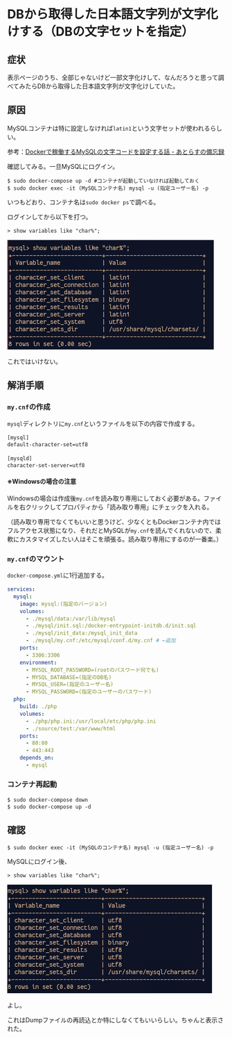 # DBから取得した日本語文字列が文字化けする（DBの文字セットを指定）

## 症状

表示ページのうち、全部じゃないけど一部文字化けして、なんだろうと思って調べてみたらDBから取得した日本語文字列が文字化けしていた。

## 原因

MySQLコンテナは特に設定しなければ`latin1`という文字セットが使われるらしい。

参考：[Dockerで稼働するMySQLの文字コードを設定する話 - あとらすの備忘録](https://kitigai.hatenablog.com/entry/2019/03/03/203310)

確認してみる。一旦MySQLにログイン。

~~~shell
$ sudo docker-compose up -d #コンテナが起動していなければ起動しておく
$ sudo docker exec -it (MySQLコンテナ名) mysql -u (指定ユーザー名) -p
~~~

いつもどおり、コンテナ名は`sudo docker ps`で調べる。

ログインしてから以下を打つ。

~~~mysql
> show variables like "char%";
~~~

![image-20211227134101755](image/db_charset/image-20211227134101755.png)

これではいけない。

## 解消手順

### `my.cnf`の作成

`mysql`ディレクトリに`my.cnf`というファイルを以下の内容で作成する。

~~~
[mysql]
default-character-set=utf8

[mysqld]
character-set-server=utf8
~~~

#### ※Windowsの場合の注意

Windowsの場合は作成後`my.cnf`を読み取り専用にしておく必要がある。ファイルを右クリックしてプロパティから「読み取り専用」にチェックを入れる。

（読み取り専用でなくてもいいと思うけど、少なくともDockerコンテナ内ではフルアクセス状態になり、それだとMySQLが`my.cnf`を読んでくれないので、柔軟にカスタマイズしたい人はそこを頑張る。読み取り専用にするのが一番楽。）

### `my.cnf`のマウント

`docker-compose.yml`に1行追加する。

~~~yaml
services:
  mysql:
    image: mysql:(指定のバージョン)
    volumes:
      - ./mysql/data:/var/lib/mysql
      - ./mysql/init.sql:/docker-entrypoint-initdb.d/init.sql
      - ./mysql/init_data:/mysql_init_data
      - ./mysql/my.cnf:/etc/mysql/conf.d/my.cnf # ←追加
    ports:
      - 3306:3306
    environment:
      - MYSQL_ROOT_PASSWORD=(rootのパスワード何でも)
      - MYSQL_DATABASE=(指定のDB名)
      - MYSQL_USER=(指定のユーザー名)
      - MYSQL_PASSWORD=(指定のユーザーのパスワード)
  php:
    build: ./php
    volumes:
      - ./php/php.ini:/usr/local/etc/php/php.ini
      - ./source/test:/var/www/html
    ports:
      - 80:80
      - 443:443
    depends_on:
      - mysql
~~~

### コンテナ再起動

~~~shell
$ sudo docker-compose down
$ sudo docker-compose up -d
~~~

## 確認

~~~shell
$ sudo docker exec -it (MySQLのコンテナ名) mysql -u (指定ユーザー名) -p
~~~

MySQLにログイン後、

~~~mysql
> show variables like "char%";
~~~

![image-20211227140352199](image/db_charset/image-20211227140352199.png)

よし。

これはDumpファイルの再読込とか特にしなくてもいいらしい。ちゃんと表示された。
